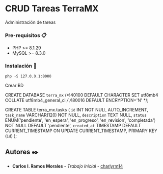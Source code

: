 # CRUD Tareas TerraMX

Administración de tareas

### Pre-requisitos 📋

- PHP >= 8.1.29
- MySQL >= 8.3.0

### Instalación 🔧

```
php -S 127.0.0.1:8000
```

Crear BD

CREATE DATABASE `terra_mx` /*!40100 DEFAULT CHARACTER SET utf8mb4 COLLATE utf8mb4_general_ci */ /*!80016 DEFAULT ENCRYPTION='N' */;

CREATE TABLE terra_mx.tasks (
	`id` INT NOT NULL AUTO_INCREMENT,
  	`task_name` VARCHAR(120) NOT NULL,
  	`description` TEXT NULL,
  	`status` ENUM('pendiente', 'en_espera', 'en_progreso', 'en_revision', 'completada') NOT NULL DEFAULT 'pendiente',
  	`created_at` TIMESTAMP DEFAULT CURRENT_TIMESTAMP ON UPDATE CURRENT_TIMESTAMP,
  	PRIMARY KEY (`id`)
);

## Autores ✒️

* **Carlos I. Ramos Morales** - *Trabajo Inicial* - [charlyrm14]([https://github.com/villanuevand](https://github.com/charlyrm14))
